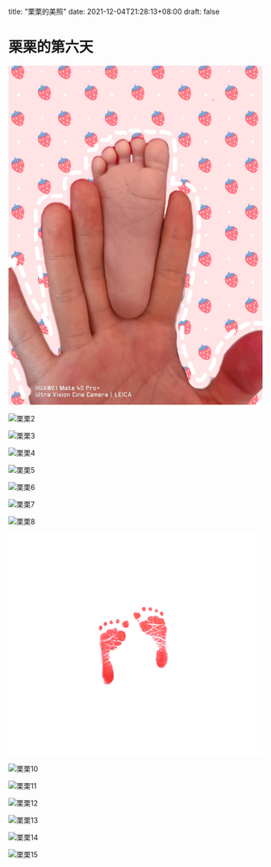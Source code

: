 # 


title: "栗栗的美照"
date: 2021-12-04T21:28:13+08:00
draft: false


# 栗栗的第六天

![栗栗1](./lili_photo/lili1.jpg "栗栗1")

![栗栗2](./lili_photo/lili2.jpg "栗栗2")

![栗栗3](./lili_photo/lili3.jpg "栗栗3")

![栗栗4](./lili_photo/lili4.jpg "栗栗4")

![栗栗5](./lili_photo/lili5.jpg "栗栗5")

![栗栗6](./lili_photo/lili6.jpg "栗栗6")

![栗栗7](./lili_photo/lili7.jpg "栗栗7")

![栗栗8](./lili_photo/lili8.jpg "栗栗8")

![栗栗9](./lili_photo/lili9.jpg "栗栗9")

![栗栗10](./lili_photo/lili10.jpg "栗栗10")

![栗栗11](./lili_photo/lili11.jpg "栗栗11")

![栗栗12](./lili_photo/lili12.jpg "栗栗12")

![栗栗13](./lili_photo/lili13.jpg "栗栗13")

![栗栗14](./lili_photo/lili14.jpg "栗栗14")

![栗栗15](./lili_photo/lili15.jpg "栗栗15")
